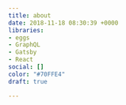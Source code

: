 ```yaml
---
title: about
date: 2018-11-18 08:30:39 +0000
libraries:
- eggs
- GraphQL
- Gatsby
- React
social: []
color: "#70FFE4"
draft: true

---
```

